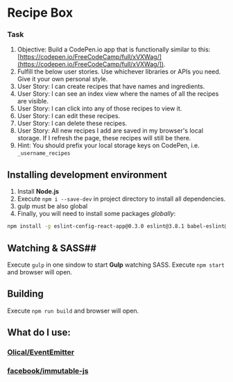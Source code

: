 # Recipe Box #

### Task ###

1. Objective: Build a CodePen.io app that is functionally similar to this: [https://codepen.io/FreeCodeCamp/full/xVXWag/](https://codepen.io/FreeCodeCamp/full/xVXWag/]).
1. Fulfill the below user stories. Use whichever libraries or APIs you need. Give it your own personal style.
1. User Story: I can create recipes that have names and ingredients.
1. User Story: I can see an index view where the names of all the recipes are visible.
1. User Story: I can click into any of those recipes to view it.
1. User Story: I can edit these recipes.
1. User Story: I can delete these recipes.
1. User Story: All new recipes I add are saved in my browser's local storage. If I refresh the page, these recipes will still be there.
1. Hint: You should prefix your local storage keys on CodePen, i.e. `_username_recipes`

## Installing development environment ##
1. Install **Node.js**
2. Execute `npm i --save-dev` in project directory to install all dependencies.
3. gulp must be also global
4. Finally, you will need to install some packages *globally*:

```sh
npm install -g eslint-config-react-app@0.3.0 eslint@3.8.1 babel-eslint@7.0.0 eslint-plugin-react@6.4.1 eslint-plugin-import@2.0.1 eslint-plugin-jsx-a11y@2.2.3 eslint-plugin-flowtype@2.21.0
```

## Watching & SASS##
Execute `gulp` in one sindow to start **Gulp** watching SASS.
Execute `npm start` and browser will open.

## Building ##
Execute `npm run build` and browser will open.

## What do I use:
### [Olical/EventEmitter](https://github.com/Olical/EventEmitter)
### [facebook/immutable-js](https://github.com/facebook/immutable-js)